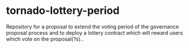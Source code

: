 # tornado-lottery-period
Repository for a proposal to extend the voting period of the governance proposal process and to deploy a lottery contract which will reward users which vote on the proposal(?s)..
